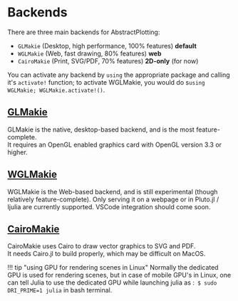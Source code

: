 # Backends

There are three main backends for AbstractPlotting:

- `GLMakie` (Desktop, high performance, 100% features) **default**
- `WGLMakie` (Web, fast drawing, 80% features) **web**
- `CairoMakie` (Print, SVG/PDF, 70% features) **2D-only** (for now)

You can activate any backend by `using` the appropriate package and calling it's `activate!` function; to activate WGLMakie, you would do s`using WGLMakie; WGLMakie.activate!()`.

## [GLMakie](https://github.com/JuliaPlots/GLMakie.jl)

GLMakie is the native, desktop-based backend, and is the most feature-complete.  
It requires an OpenGL enabled graphics card with OpenGL version 3.3 or higher.

## [WGLMakie](https://github.com/JuliaPlots/WGLMakie.jl)

WGLMakie is the Web-based backend, and is still experimental (though relatively feature-complete). Only serving it on a webpage or in Pluto.jl / Ijulia are currently supported. VSCode integration should come soon.

## [CairoMakie](https://github.com/JuliaPlots/CairoMakie.jl)

CairoMakie uses Cairo to draw vector graphics to SVG and PDF.  
It needs Cairo.jl to build properly, which may be difficult on MacOS.

!!! tip "using GPU for rendering scenes in Linux" Normally the dedicated GPU is used for rendering scenes, but in case of mobile GPU's in Linux, one can tell Julia to use the dedicated GPU while launching julia as :` $ sudo DRI_PRIME=1 julia` in bash terminal.
